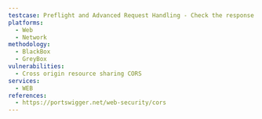 ```yaml
---
testcase: Preflight and Advanced Request Handling - Check the response to OPTIONS preflight requests with varied origins, methods, and custom headers to ensure that CORS is enforced correctly for complex cross-origin API use. Web (HTTP/HTTPS) service
platforms: 
  - Web
  - Network
methodology: 
  - BlackBox
  - GreyBox
vulnerabilities:
  - Cross origin resource sharing CORS
services:
  - WEB
references:
  - https://portswigger.net/web-security/cors
---
```

